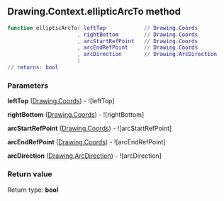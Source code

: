 ## Drawing.Context.ellipticArcTo method


```lua
function ellipticArcTo( leftTop            // Drawing.Coords
                      , rightBottom        // Drawing.Coords
                      , arcStartRefPoint   // Drawing.Coords
                      , arcEndRefPoint     // Drawing.Coords
                      , arcDirection       // Drawing.ArcDirection
                      )
// returns: bool
```


### Parameters

**leftTop** ([Drawing.Coords](../../Drawing/Coords.md)) - ![leftTop]

**rightBottom** ([Drawing.Coords](../../Drawing/Coords.md)) - ![rightBottom]

**arcStartRefPoint** ([Drawing.Coords](../../Drawing/Coords.md)) - ![arcStartRefPoint]

**arcEndRefPoint** ([Drawing.Coords](../../Drawing/Coords.md)) - ![arcEndRefPoint]

**arcDirection** ([Drawing.ArcDirection](../../Drawing/ArcDirection.md)) - ![arcDirection]

### Return value

Return type: **bool**

